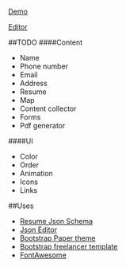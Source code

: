 
[Demo](http://thejavator.github.io/Resume/)

[Editor](https://thejavator.github.io/Resume/edit)

##TODO
####Content
* Name
* Phone number
* Email
* Address
* Resume
* Map
* Content collector
* Forms
* Pdf generator

####UI
* Color
* Order
* Animation
* Icons
* Links



##Uses
* [Resume Json Schema](https://jsonresume.org/schema/)
* [Json Editor](https://github.com/jdorn/json-editor)
* [Bootstrap Paper theme](http://bootswatch.com/paper/)
* [Bootstrap freelancer template](http://startbootstrap.com/template-overviews/freelancer/)
* [FontAwesome](http://fontawesome.io/)
